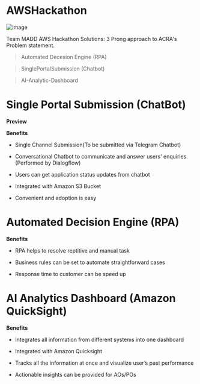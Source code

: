 # AWSHackathon
![image](https://user-images.githubusercontent.com/68961012/88884705-c06d2980-d269-11ea-9623-250678ee2120.png)

Team MADD AWS Hackathon Solutions:
3 Prong approach to ACRA's Problem statement. 

> Automated Decesion Engine (RPA) 

> SinglePortalSubmission (Chatbot)

> AI-Analytic-Dashboard 

# Single Portal Submission (ChatBot)

**Preview** 



**Benefits**
 
 - Single Channel Submission(To be submitted via Telegram Chatbot) 
 
 - Conversational Chatbot to communicate and answer users' enquiries. (Performed by Dialogflow)
 
 - Users can get application status updates from chatbot 
 
 - Integrated with Amazon S3 Bucket
 
 - Convenient and adoption is easy 
 
# Automated Decision Engine (RPA)

**Benefits** 

- RPA helps to resolve reptitive and manual task

- Business rules can be set to automate straightforward cases

- Response time to customer can be speed up 

# AI Analytics Dashboard (Amazon QuickSight)

**Benefits** 

- Integrates all information from different systems into one dashboard

- Integrated with Amazon Quicksight

- Tracks all the information at once and visualize user’s past performance

- Actionable insights can be provided for AOs/POs
